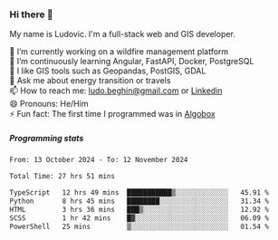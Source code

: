 ### Hi there 👋

My name is Ludovic. I'm a full-stack web and GIS developer.

 🔭 I’m currently working on a wildfire management platform<br/>
 🌱 I’m continuously learning Angular, FastAPI, Docker, PostgreSQL<br/>
 👯 I like GIS tools such as Geopandas, PostGIS, GDAL<br/>
 💬 Ask me about energy transition or travels<br/>
 📫 How to reach me: ludo.beghin@gmail.com or [Linkedin](https://www.linkedin.com/in/ludovic-beghin/)<br/>
 😄 Pronouns: He/Him<br/>
 ⚡ Fun fact: The first time I programmed was in [Algobox](https://fr.wikipedia.org/wiki/Algobox)<br/>

##### Programming stats
<!--START_SECTION:waka-->

```txt
From: 13 October 2024 - To: 12 November 2024

Total Time: 27 hrs 51 mins

TypeScript   12 hrs 49 mins  ███████████▒░░░░░░░░░░░░░   45.91 %
Python       8 hrs 45 mins   ████████░░░░░░░░░░░░░░░░░   31.34 %
HTML         3 hrs 36 mins   ███▒░░░░░░░░░░░░░░░░░░░░░   12.92 %
SCSS         1 hr 42 mins    █▓░░░░░░░░░░░░░░░░░░░░░░░   06.09 %
PowerShell   25 mins         ▒░░░░░░░░░░░░░░░░░░░░░░░░   01.54 %
```

<!--END_SECTION:waka-->
